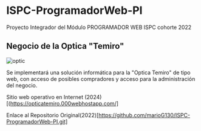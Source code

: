 # ISPC-ProgramadorWeb-PI

Proyecto Integrador del Módulo PROGRAMADOR WEB
ISPC cohorte 2022

## Negocio de la Optica "Temiro"

![optic](https://i.postimg.cc/6QpvKh4p/una-optica-negocio.jpg)

Se implementará una solución informática para la "Optica Temiro" de tipo web,
con acceso de posibles compradores y acceso para la administración del negocio.

Sitio web operativo en Internet (2024)[(https://opticatemiro.000webhostapp.com/]


Enlace al Repositorio Original(2022)[https://github.com/marioG130/ISPC-ProgramadorWeb-PI.git]
